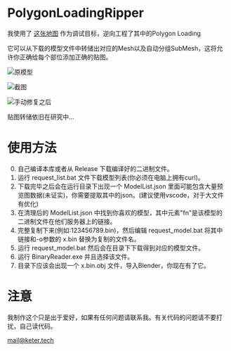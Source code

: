 # PolygonLoadingRipper

我使用了 [这张地图](https://vrchat.com/home/world/wrld_057b9b0f-a9c1-4f3c-b002-058a658e2217) 作为调试目标，逆向工程了其中的Polygon Loading

它可以从下载的模型文件中转储出对应的Mesh以及自动分组SubMesh，这将允许你正确给每个部位添加正确的贴图。

![原模型](https://raw.githubusercontent.com/KeterTech/PolygonLoadingRipper/master/screenshots/VRChat_KGHca1eHDm.png)

![截图](https://raw.githubusercontent.com/KeterTech/PolygonLoadingRipper/master/screenshots/blender_GWBcF6r26v.png)

![手动修复之后](https://raw.githubusercontent.com/KeterTech/PolygonLoadingRipper/master/screenshots/blender_alteyB2Lb0.png)

贴图转储依旧在研究中...

# 使用方法
0. 自己编译本库或者从 Release 下载编译好的二进制文件。
1. 运行 request_list.bat 文件下载模型列表(你必须在电脑上拥有curl)。
2. 下载完毕之后会在运行目录下出现一个 ModelList.json 里面可能包含大量预览图数据(未证实)，你需要提取其中的json。(建议使用vscode，对于大文件有优化)
3. 在清理后的 ModelList.json 中找到你喜欢的模型，其中元素"fn"是该模型的二进制文件在他们服务器上的链接。
4. 完整复制下来(例如:123456789.bin)，然后编辑 request_model.bat 将其中链接和-o参数的 x.bin 替换为复制的文件名。
5. 运行 request_model.bat 然后会在目录下下载得到对应的模型文件。
6. 运行 BinaryReader.exe 并且选择该文件。
7. 目录下应该会出现一个 x.bin.obj 文件，导入Blender，你现在有了它。

# 注意

我制作这个只是出于爱好，如果有任何问题请联系我。有关代码的问题请不要打扰，自己读代码。

mail@keter.tech
